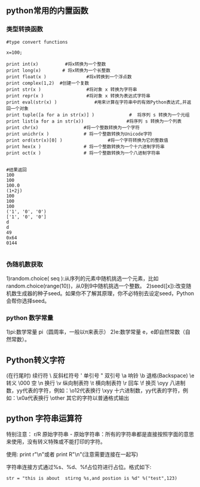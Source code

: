 ## python常用的内置函数



### 类型转换函数


```
#type convert functions

x=100;

print int(x)          #将x转换为一个整数  
print long(x)        # 将x转换为一个长整数  
print float(x )               #将x转换到一个浮点数  
print complex(1,2)  #创建一个复数  
print str(x )                 #将对象 x 转换为字符串  
print repr(x )                #将对象 x 转换为表达式字符串  
print eval(str(x) )              #用来计算在字符串中的有效Python表达式,并返回一个对象  
print tuple([a for a in str(x)] )             #  将序列 s 转换为一个元组  
print list(a for a in str(x))                #将序列 s 转换为一个列表  
print chr(x)                 #将一个整数转换为一个字符  
print unichr(x )             # 将一个整数转换为Unicode字符  
print ord(str(x)[0] )                 #将一个字符转换为它的整数值  
print hex(x )                # 将一个整数转换为一个十六进制字符串  
print oct(x )                # 将一个整数转换为一个八进制字符串


#结果返回
100
100
100.0
(1+2j)
100
100
100
('1', '0', '0')
['1', '0', '0']
d
d
49
0x64
0144


```

### 伪随机数获取
1)random.choice( seq  ):从序列的元素中随机挑选一个元素，比如random.choice(range(10))，从0到9中随机挑选一个整数。
2)seed([x]):改变随机数生成器的种子seed。如果你不了解其原理，你不必特别去设定seed，Python会帮你选择seed。



### python 数学常量
1)pi:数学常量 pi（圆周率，一般以π来表示）
2)e:数学常量 e，e即自然常数（自然常数）。


## Python转义字符 

\(在行尾时)	续行符
\\	反斜杠符号
\'	单引号
\"	双引号
\a	响铃
\b	退格(Backspace)
\e	转义
\000	空
\n	换行
\v	纵向制表符
\t	横向制表符
\r	回车
\f	换页
\oyy	八进制数，yy代表的字符，例如：\o12代表换行
\xyy	十六进制数，yy代表的字符，例如：\x0a代表换行
\other	其它的字符以普通格式输出

## python 字符串运算符

特别注意： r/R 原始字符串 - 原始字符串：所有的字符串都是直接按照字面的意思来使用，没有转义特殊或不能打印的字符。

使用: print r"\n"或者 print R"\n"(注意需要连接在一起写)


字符串连接方式通过%s、%d、%f占位符进行占位。格式如下:

```
str = "this is about  stirng %s,and postion is %d" %("test",123)
```








